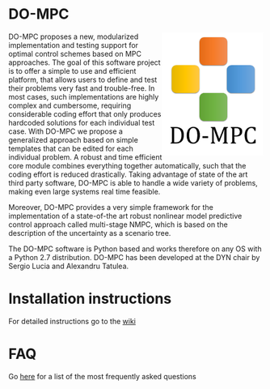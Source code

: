 # DO-MPC
<img src="https://github.com/sergiolucia/DO-MPC/blob/master/documentation/logo_v1.png" width="200" alt="A view of Earth from space." 
  align="right">
DO-MPC proposes a new, modularized implementation and testing support for optimal control schemes based on  MPC approaches. The goal of this software project is to offer a simple to use and efficient platform, that allows users to define and test their  problems very fast and trouble-free. In most cases, such implementations are highly complex and cumbersome, requiring considerable coding effort that only produces hardcoded solutions for each individual test case. With DO-MPC we propose a generalized approach based on simple templates  that can be edited for each individual problem. A robust and time efficient core module combines everything together automatically, such that the coding effort is reduced drastically. Taking advantage of state of the art third party software, DO-MPC  is able to handle a wide variety of problems, making even large systems real time feasible.

Moreover, DO-MPC provides a very simple framework for the implementation of a state-of-the art robust nonlinear model predictive control approach called multi-stage NMPC, which is based on the description of the uncertainty as a scenario tree.

The DO-MPC software is Python based and works therefore on any OS with a Python 2.7 distribution. DO-MPC has been developed at the DYN chair by Sergio Lucia and Alexandru Tatulea.

# Installation instructions
For detailed instructions go to the [wiki](https://github.com/do-mpc/do-mpc/wiki)

# FAQ
Go [here](https://github.com/do-mpc/do-mpc/wiki/FAQ) for a list of the most frequently asked questions
